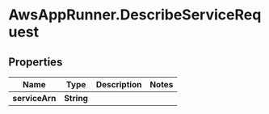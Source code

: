 # AwsAppRunner.DescribeServiceRequest

## Properties

Name | Type | Description | Notes
------------ | ------------- | ------------- | -------------
**serviceArn** | **String** |  | 


